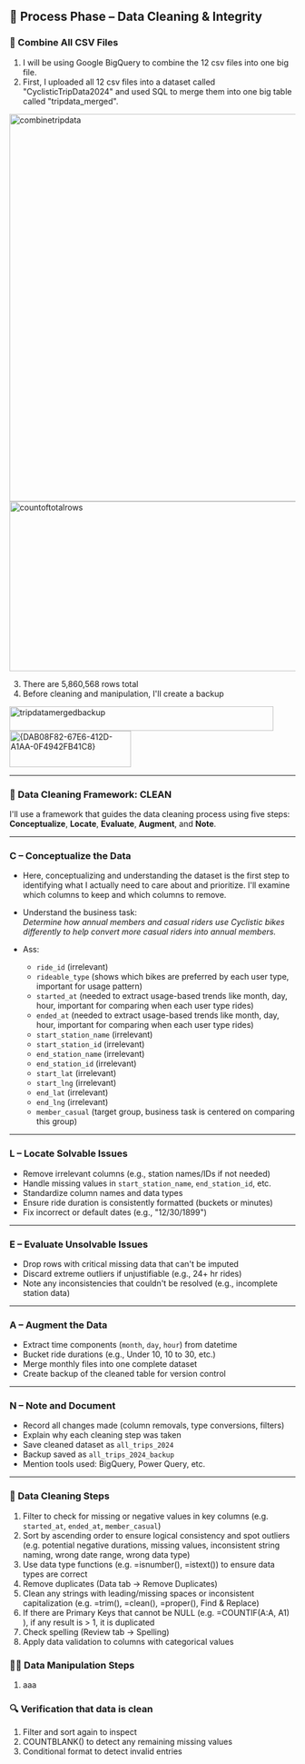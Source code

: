 ## 🔄 Process Phase – Data Cleaning & Integrity

### 👏 Combine All CSV Files
1. I will be using Google BigQuery to combine the 12 csv files into one big file.
2. First, I uploaded all 12 csv files into a dataset called "CyclisticTripData2024" and used SQL to merge them into one big table called "tripdata_merged".

<img width="806" height="682" alt="combinetripdata" src="https://github.com/user-attachments/assets/a52b6215-35f9-46b1-bc31-2ca096d1d5e4" />
<img width="545" height="299" alt="countoftotalrows" src="https://github.com/user-attachments/assets/c7217546-14a8-454e-92d9-7f1cedd8ec80" />

3. There are 5,860,568 rows total
4. Before cleaning and manipulation, I'll create a backup
<img width="465" height="43" alt="tripdatamergedbackup" src="https://github.com/user-attachments/assets/716cbe9b-bfd9-4ed0-bda5-7a35e45b3763" />
<img width="214" height="64" alt="{DAB08F82-67E6-412D-A1AA-0F4942FB41C8}" src="https://github.com/user-attachments/assets/fd30ae45-fc63-4e09-93ae-db2e1ef7e374" />

---

### 🧼 Data Cleaning Framework: CLEAN

I'll use a framework that guides the data cleaning process using five steps: **Conceptualize**, **Locate**, **Evaluate**, **Augment**, and **Note**.

---

### C – Conceptualize the Data

- Here, conceptualizing and understanding the dataset is the first step to identifying what I actually need to care about and prioritize. I'll examine which columns to keep and which columns to remove.
- Understand the business task:  
  _Determine how annual members and casual riders *use* Cyclistic bikes differently to help convert more casual riders into annual members._

- Ass:
  - `ride_id` (irrelevant)
  - `rideable_type` (shows which bikes are preferred by each user type, important for usage pattern)
  - `started_at` (needed to extract usage-based trends like month, day, hour, important for comparing when each user type rides)
  - `ended_at` (needed to extract usage-based trends like month, day, hour, important for comparing when each user type rides)
  - `start_station_name` (irrelevant)
  - `start_station_id` (irrelevant)
  - `end_station_name` (irrelevant)
  - `end_station_id` (irrelevant)
  - `start_lat` (irrelevant)
  - `start_lng` (irrelevant)
  - `end_lat` (irrelevant)
  - `end_lng` (irrelevant)
  - `member_casual` (target group, business task is centered on comparing this group)

---

### L – Locate Solvable Issues

- Remove irrelevant columns (e.g., station names/IDs if not needed)
- Handle missing values in `start_station_name`, `end_station_id`, etc.
- Standardize column names and data types
- Ensure ride duration is consistently formatted (buckets or minutes)
- Fix incorrect or default dates (e.g., "12/30/1899")

---

### E – Evaluate Unsolvable Issues

- Drop rows with critical missing data that can't be imputed
- Discard extreme outliers if unjustifiable (e.g., 24+ hr rides)
- Note any inconsistencies that couldn't be resolved (e.g., incomplete station data)

---

### A – Augment the Data

- Extract time components (`month`, `day`, `hour`) from datetime
- Bucket ride durations (e.g., Under 10, 10 to 30, etc.)
- Merge monthly files into one complete dataset
- Create backup of the cleaned table for version control

---

### N – Note and Document

- Record all changes made (column removals, type conversions, filters)
- Explain why each cleaning step was taken
- Save cleaned dataset as `all_trips_2024`
- Backup saved as `all_trips_2024_backup`
- Mention tools used: BigQuery, Power Query, etc.

---


















### 🧹 Data Cleaning Steps
1. Filter to check for missing or negative values in key columns (e.g. `started_at`, `ended_at`, `member_casual`)
2. Sort by ascending order to ensure logical consistency and spot outliers (e.g. potential negative durations, missing values, inconsistent string naming, wrong date range, wrong data type)
3. Use data type functions (e.g. =isnumber(), =istext()) to ensure data types are correct
4. Remove duplicates (Data tab -> Remove Duplicates)
5. Clean any strings with leading/missing spaces or inconsistent capitalization (e.g. =trim(), =clean(), =proper(), Find & Replace)
6. If there are Primary Keys that cannot be NULL (e.g. =COUNTIF(A:A, A1) ), if any result is > 1, it is duplicated
7. Check spelling (Review tab -> Spelling)
8. Apply data validation to columns with categorical values  



### 👨‍🔧 Data Manipulation Steps
1. aaa


### 🔍 Verification that data is clean
1. Filter and sort again to inspect 
2. COUNTBLANK() to detect any remaining missing values
3. Conditional format to detect invalid entries



